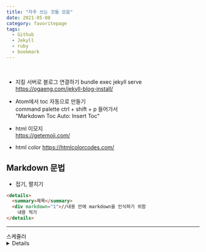 ```yaml
---
title: "자주 쓰는 것들 모음"
date: 2021-05-08
category: favoritepage
tags:
  - Github
  - Jekyll
  - ruby
  - bookmark
---
```



<br>


- 지킬 서버로 블로그 연결하기 
  bundle exec jekyll serve <br>
  <https://ogaeng.com/jekyll-blog-install/>



- Atom에서 toc 자동으로 만들기  
  command palette ctrl + shift + p 들어가서   
  "Markdown Toc Auto: Insert Toc"  


- html 이모지  
  <https://getemoji.com/>

- html color
  <https://htmlcolorcodes.com/>



## Markdown 문법


- 접기, 펼치기

``` html
<details>
  <summary>제목</summary>
  <div markdown="1">//내용 안에 markdown을 인식하기 위함
    내용 적기
</details>
```

---


<summary>스케쥴러</summary>

<details>
  <div markdown="1"> </div>
  <head>
    <link rel="stylesheet" type="text/css" href="/assets/css/weeklyplan_table.css">
  </head>
  <body>

  <div>✈️ 월 째주 주간계획표
  </div><br>
  <div>
    <table>
      <thead class="day">
      <!--SUN ~ THU-->
        <tr style="text-align:right" >
          <td>SUN</td>
          <td class = "date">21</td>
          <td>MON</td>
          <td class = "date">22</td>
          <td>THU</td>
          <td class = "date">23</td>
          <td>WED</td>
          <td class = "date">24</td>
        </tr>
      </thead>
      <tbody id="todo-list">
        <tr class="text">
        <!--본문-->
          <td colspan = "2"> <!--일요일-->
            <li></li>
          </td>
          <td colspan = "2"> <!--월요일-->
            <li></li>
          </td>
          <td colspan = "2"> <!--화요일-->
            <li></li>
          </td>
          <td colspan = "2"> <!--수요일-->
            <li></li>
          </td>
        </tr>
      </tbody>
      <thead class="day">
        <tr style="text-align:right" >
          <td>THU</td>
          <td class = "date">25</td>
          <td>FRI</td>
          <td class = "date">26</td>
          <td>SAT</td>
          <td class = "date">27</td>
          <td></td>
          <td>MEMO</td>
        </tr>
      </thead>
      <tbody colspan = "8" id="todo-list"> 
        <tr class="text">
        <!--본문-->
          <td colspan = "2"> <!--목요일-->
            <li></li>
          </td>
          <td colspan = "2"> <!--금요일-->
            <li></li>
          </td>
          <td colspan = "2"> <!--토요일-->
            <li></li>
          </td>
          <td colspan = "2"> <!--메모장-->
            <li></li>
          </td>
        </tr>
      </tbody>
    </table><br><br>
  </div>



  <div>✈️ 월 째주 주간계획표
  </div><br>

   <div>
    <table>
      <thead class="day">
      <!--SUN ~ THU-->
        <tr style="text-align:right" >
          <td>SUN</td>
          <td class = "date">28</td>
          <td>MON</td>
          <td class = "date">29</td>
          <td>THU</td>
          <td class = "date">30</td>
          <td>WED</td>
          <td class = "date">01</td>
        </tr>
      </thead>
      <tbody id="todo-list">
        <tr class="text">
        <!--본문-->
          <td colspan = "2"> <!--일요일-->
            <li></li>
          </td>
          <td colspan = "2"> <!--월요일-->
            <li></li>
          </td>
          <td colspan = "2"> <!--화요일-->
            <li></li>
          </td>
          <td colspan = "2"> <!--수요일-->
            <li></li>
          </td>
        </tr>
      </tbody>
      <thead class="day">
        <tr style="text-align:right" >
          <td>THU</td>
          <td class = "date">02</td>
          <td>FRI</td>
          <td class = "date">03</td>
          <td>SAT</td>
          <td class = "date">04</td>
          <td></td>
          <td>MEMO</td>
        </tr>
      </thead>
      <tbody colspan = "8" id="todo-list"> 
        <tr class="text">
        <!--본문-->
          <td colspan = "2"> <!--목요일-->
            <li></li>
          </td>
          <td colspan = "2"> <!--금요일-->
            <li></li>
          </td>
          <td colspan = "2"> <!--토요일-->
            <li></li>
          </td>
          <td colspan = "2"> <!--메모장-->
            <li></li>
          </td>
        </tr>
      </tbody>
    </table>
  </div>
  </body>
</details>